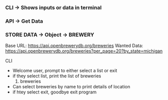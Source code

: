 ### CLI -> Shows inputs or data in terminal
### API -> Get Data
### STORE DATA -> Object -> BREWERY


Base URL: https://api.openbrewerydb.org/breweries
Wanted Data: https://api.openbrewerydb.org/breweries?per_page=20?by_state=michigan
  

CLI
- Welcome user, prompt to either select a list or exit
- if they select list, print the list of breweries
    1. breweries
- Can select breweries by name to print details of location 
- if htey select exit, goodbye exit program